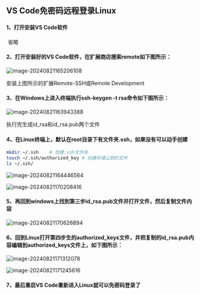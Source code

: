 ## VS Code免密码远程登录Linux

#### 1、打开安装VS Code软件

​		省略

#### 2、打开安装好的VS Code软件，在扩展商店搜索remote如下图所示：

![image-20240821165206108](F:\Images\image-20240821165206108.png)

安装上图所示的扩展Remote-SSH或Remote Development

#### 3、在Windows上进入终端执行ssh-keygen -t rsa命令如下图所示：

![image-20240821163943388](F:\Images\image-20240821163943388.png)

执行完生成id_rsa和id_rsa.pub两个文件



#### 4、**在Linux终端上**，默认在root目录下有文件夹.ssh，如果没有可以动手创建

```bash
mkdir ~/.ssh    # 创建.ssh文件夹
touch ~/.ssh/authorized_key # 创建存储公钥的文件
ls ~/.ssh/
```

![image-20240821164446564](F:\Images\image-20240821164446564.png)

![image-20240821170208416](F:\Images\image-20240821170208416.png)

#### 5、再回到windows上找到第三步id_rsa.pub文件并打开文件，然后复制文件内容

![image-20240821170626894](F:\Images\image-20240821170626894.png)



#### 6、回到Linux打开第四步生的authorized_keys文件，并把复制的id_rsa.pub内容编辑到authorized_keys文件上，如下图所示：

![image-20240821171312078](F:\Images\image-20240821171312078.png)

![image-20240821171245616](F:\Images\image-20240821171245616.png)

#### 7、最后重启VS Code重新进入Linux就可以免密码登录了